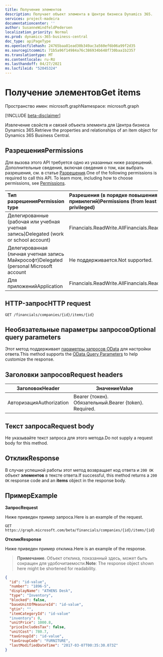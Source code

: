 ```yaml
---
title: Получение элементов
description: Получает объект элемента в Центре бизнеса Dynamics 365.
services: project-madeira
documentationcenter: ''
author: SusanneWindfeldPedersen
localization_priority: Normal
ms.prod: dynamics-365-business-central
doc_type: apiPageType
ms.openlocfilehash: 24765baa81ead30b349ac3a560ef6b06a99f2d35
ms.sourcegitcommit: 71b5a96f14984a76c386934b648f730baa1b2357
ms.translationtype: MT
ms.contentlocale: ru-RU
ms.lasthandoff: 04/27/2021
ms.locfileid: "52045324"
---
```

# <a name="get-items"></a><span data-ttu-id="57dcb-103">Получение элементов</span><span class="sxs-lookup"><span data-stu-id="57dcb-103">Get items</span></span>

<span data-ttu-id="57dcb-104">Пространство имен: microsoft.graph</span><span class="sxs-lookup"><span data-stu-id="57dcb-104">Namespace: microsoft.graph</span></span>

[!INCLUDE [beta-disclaimer](../../includes/beta-disclaimer.md)]

<span data-ttu-id="57dcb-105">Извлечение свойств и связей объекта элемента для Центра бизнеса Dynamics 365.</span><span class="sxs-lookup"><span data-stu-id="57dcb-105">Retrieve the properties and relationships of an item object for Dynamics 365 Business Central.</span></span>

## <a name="permissions"></a><span data-ttu-id="57dcb-106">Разрешения</span><span class="sxs-lookup"><span data-stu-id="57dcb-106">Permissions</span></span>
<span data-ttu-id="57dcb-p101">Для вызова этого API требуется одно из указанных ниже разрешений. Дополнительные сведения, включая сведения о том, как выбрать разрешения, см. в статье [Разрешения](/graph/permissions-reference).</span><span class="sxs-lookup"><span data-stu-id="57dcb-p101">One of the following permissions is required to call this API. To learn more, including how to choose permissions, see [Permissions](/graph/permissions-reference).</span></span>

|<span data-ttu-id="57dcb-109">Тип разрешения</span><span class="sxs-lookup"><span data-stu-id="57dcb-109">Permission type</span></span> |<span data-ttu-id="57dcb-110">Разрешения (в порядке повышения привилегий)</span><span class="sxs-lookup"><span data-stu-id="57dcb-110">Permissions (from least to most privileged)</span></span>|
|:---------------|:------------------------------------------|
|<span data-ttu-id="57dcb-111">Делегированные (рабочая или учебная учетная запись)</span><span class="sxs-lookup"><span data-stu-id="57dcb-111">Delegated (work or school account)</span></span>|<span data-ttu-id="57dcb-112">Financials.ReadWrite.All</span><span class="sxs-lookup"><span data-stu-id="57dcb-112">Financials.ReadWrite.All</span></span> |
|<span data-ttu-id="57dcb-113">Делегированная (личная учетная запись Майкрософт)</span><span class="sxs-lookup"><span data-stu-id="57dcb-113">Delegated (personal Microsoft account</span></span>|<span data-ttu-id="57dcb-114">Не поддерживается.</span><span class="sxs-lookup"><span data-stu-id="57dcb-114">Not supported.</span></span>|
|<span data-ttu-id="57dcb-115">Для приложений</span><span class="sxs-lookup"><span data-stu-id="57dcb-115">Application</span></span>|<span data-ttu-id="57dcb-116">Financials.ReadWrite.All</span><span class="sxs-lookup"><span data-stu-id="57dcb-116">Financials.ReadWrite.All</span></span>|

## <a name="http-request"></a><span data-ttu-id="57dcb-117">HTTP-запрос</span><span class="sxs-lookup"><span data-stu-id="57dcb-117">HTTP request</span></span>

```
GET /financials/companies/{id}/items/{id}
```

## <a name="optional-query-parameters"></a><span data-ttu-id="57dcb-118">Необязательные параметры запросов</span><span class="sxs-lookup"><span data-stu-id="57dcb-118">Optional query parameters</span></span>
<span data-ttu-id="57dcb-119">Этот метод поддерживает [параметры запросов OData](/graph/query-parameters) для настройки ответа.</span><span class="sxs-lookup"><span data-stu-id="57dcb-119">This method supports the [OData Query Parameters](/graph/query-parameters) to help customize the response.</span></span>

## <a name="request-headers"></a><span data-ttu-id="57dcb-120">Заголовки запросов</span><span class="sxs-lookup"><span data-stu-id="57dcb-120">Request headers</span></span>
|<span data-ttu-id="57dcb-121">Заголовок</span><span class="sxs-lookup"><span data-stu-id="57dcb-121">Header</span></span>       |<span data-ttu-id="57dcb-122">Значение</span><span class="sxs-lookup"><span data-stu-id="57dcb-122">Value</span></span>                    |
|-------------|-------------------------|
|<span data-ttu-id="57dcb-123">Авторизация</span><span class="sxs-lookup"><span data-stu-id="57dcb-123">Authorization</span></span>|<span data-ttu-id="57dcb-p102">Bearer {токен}. Обязательный.</span><span class="sxs-lookup"><span data-stu-id="57dcb-p102">Bearer {token}. Required.</span></span>|

## <a name="request-body"></a><span data-ttu-id="57dcb-126">Текст запроса</span><span class="sxs-lookup"><span data-stu-id="57dcb-126">Request body</span></span>
<span data-ttu-id="57dcb-127">Не указывайте текст запроса для этого метода.</span><span class="sxs-lookup"><span data-stu-id="57dcb-127">Do not supply a request body for this method.</span></span>

## <a name="response"></a><span data-ttu-id="57dcb-128">Отклик</span><span class="sxs-lookup"><span data-stu-id="57dcb-128">Response</span></span>
<span data-ttu-id="57dcb-129">В случае успешной работы этот метод возвращает код ответа и `200 OK` объект **элементов** в тексте ответа.</span><span class="sxs-lookup"><span data-stu-id="57dcb-129">If successful, this method returns a `200 OK` response code and an **items** object in the response body.</span></span>

## <a name="example"></a><span data-ttu-id="57dcb-130">Пример</span><span class="sxs-lookup"><span data-stu-id="57dcb-130">Example</span></span>
<span data-ttu-id="57dcb-131">**Запрос**</span><span class="sxs-lookup"><span data-stu-id="57dcb-131">**Request**</span></span>

<span data-ttu-id="57dcb-132">Ниже приведен пример запроса.</span><span class="sxs-lookup"><span data-stu-id="57dcb-132">Here is an example of the request.</span></span>
```http
GET https://graph.microsoft.com/beta/financials/companies/{id}/items/{id}
```

<span data-ttu-id="57dcb-133">**Отклик**</span><span class="sxs-lookup"><span data-stu-id="57dcb-133">**Response**</span></span>

<span data-ttu-id="57dcb-134">Ниже приведен пример отклика.</span><span class="sxs-lookup"><span data-stu-id="57dcb-134">Here is an example of the response.</span></span> 

> <span data-ttu-id="57dcb-135">**Примечание**. Объект отклика, показанный здесь, может быть сокращен для удобочитаемости.</span><span class="sxs-lookup"><span data-stu-id="57dcb-135">**Note**: The response object shown here might be shortened for readability.</span></span>

```json
{
  "id": "id-value",
  "number": "1896-S",
  "displayName": "ATHENS Desk",
  "type": "Inventory",
  "blocked": false,
  "baseUnitOfMeasureId": "id-value",
  "gtin": "",
  "itemCategoryId": "id-value"
  "inventory": 0,
  "unitPrice": 1000.8,
  "priceIncludesTax": false,
  "unitCost": 780.7,
  "taxGroupId": "id-value",
  "taxGroupCode": "FURNITURE",
  "lastModifiedDateTime": "2017-03-07T00:35:30.073Z"
}

```



